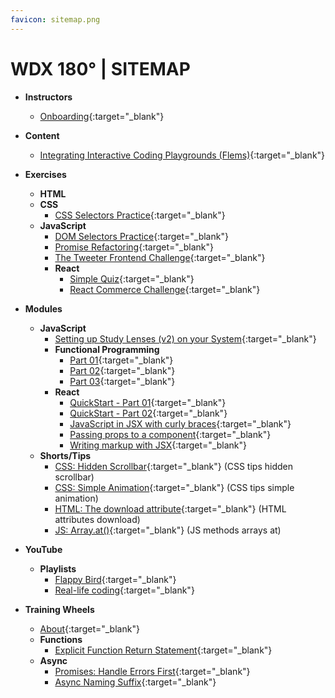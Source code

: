 ```yaml
---
favicon: sitemap.png
---
```


# WDX 180° | SITEMAP

  - **Instructors**
    - [Onboarding](https://in-tech-gration.github.io/WDX-180/staff/onboarding/instructors){:target="_blank"}

  - **Content**
    - [Integrating Interactive Coding Playgrounds (Flems)](https://in-tech-gration.github.io/WDX-180/curriculum/features/flems/){:target="_blank"}

  - **Exercises**
    - **HTML**
    - **CSS**
      - [CSS Selectors Practice](https://in-tech-gration.github.io/WDX-180/curriculum/modules/css/selectors/exercises/fix_the_summary/index.html){:target="_blank"}
    - **JavaScript**
      - [DOM Selectors Practice](https://in-tech-gration.github.io/WDX-180//curriculum/modules/javascript/web_apis/dom/exercises/dom-selectors/index.html){:target="_blank"}
      - [Promise Refactoring](https://in-tech-gration.github.io/WDX-180/curriculum/modules/javascript/async/async_await/exercises/promise_refactoring/){:target="_blank"}
      - [The Tweeter Frontend Challenge](https://in-tech-gration.github.io/WDX-180/curriculum/modules/javascript/misc/tweeter_practice/){:target="_blank"}
      - **React**
        - [Simple Quiz](https://in-tech-gration.github.io/WDX-180/curriculum/modules/javascript/frameworks/react/exercises/simple-quiz/){:target="_blank"}
        - [React Commerce Challenge](https://in-tech-gration.github.io/WDX-180/curriculum/modules/javascript/frameworks/react/exercises/react-commerce-challenge/){:target="_blank"}

  - **Modules**
    - **JavaScript**
      - [Setting up Study Lenses (v2) on your System](https://in-tech-gration.github.io/WDX-180/curriculum/modules/javascript/denepo/setting-up-study-lenses/){:target="_blank"}
      - **Functional Programming**
        - [Part 01](https://in-tech-gration.github.io/WDX-180/curriculum/modules/javascript/misc/functional_programming/part01/){:target="_blank"}
        - [Part 02](https://in-tech-gration.github.io/WDX-180/curriculum/modules/javascript/misc/functional_programming/part02/){:target="_blank"}
        - [Part 03](https://in-tech-gration.github.io/WDX-180/curriculum/modules/javascript/misc/functional_programming/part03/){:target="_blank"}
      - **React**
        - [QuickStart - Part 01](https://in-tech-gration.github.io/WDX-180/curriculum/modules/javascript/frameworks/react/quickstart/part-01.html){:target="_blank"}
        - [QuickStart - Part 02](https://in-tech-gration.github.io/WDX-180/curriculum/modules/javascript/frameworks/react/quickstart/part-02.html){:target="_blank"}
        - [JavaScript in JSX with curly braces](https://in-tech-gration.github.io/WDX-180/curriculum/modules/javascript/frameworks/react/javascript-in-jsx-with-curly-braces/){:target="_blank"}
        - [Passing props to a component](https://in-tech-gration.github.io/WDX-180/curriculum/modules/javascript/frameworks/react/passing-props-to-a-component/){:target="_blank"}
        - [Writing markup with JSX](https://in-tech-gration.github.io/WDX-180/curriculum/modules/javascript/frameworks/react/writing-markup-with-jsx/){:target="_blank"}
    - **Shorts/Tips**
      - [CSS: Hidden Scrollbar](https://in-tech-gration.github.io/WDX-180/curriculum/modules/css/tips/hidden_scrollbar/){:target="_blank"} (CSS tips hidden scrollbar)
      - [CSS: Simple Animation](https://in-tech-gration.github.io/WDX-180/curriculum/modules/css/tips/simple_animation/){:target="_blank"} (CSS tips simple animation)
      - [HTML: The download attribute](https://in-tech-gration.github.io/WDX-180/curriculum/modules/html/attributes/download_short/){:target="_blank"} (HTML attributes download)
      - [JS: Array.at()](https://in-tech-gration.github.io/WDX-180/curriculum/modules/javascript/core/arrays/methods_shorts/at/){:target="_blank"} (JS methods arrays at)

  - **YouTube**
    - **Playlists**
      - [Flappy Bird](https://www.youtube.com/playlist?list=PLdo7hJB0agEmTY9xT7EvzUkClAeAHJr9G){:target="_blank"}
      - [Real-life coding](https://www.youtube.com/playlist?list=PLdo7hJB0agElB29_USaEp_wtd2cPuD71C){:target="_blank"}
  
  - **Training Wheels**
    - [About](https://in-tech-gration.github.io/WDX-180/curriculum/modules/training-wheels/why-training-wheels){:target="_blank"}
    - **Functions**
      - [Explicit Function Return Statement](https://in-tech-gration.github.io/WDX-180/curriculum/modules/training-wheels/functions-always-return){:target="_blank"}
    - **Async**
      - [Promises: Handle Errors First](https://in-tech-gration.github.io/WDX-180/curriculum/modules/training-wheels/promises-handle-errors){:target="_blank"}
      - [Async Naming Suffix](https://in-tech-gration.github.io/WDX-180/curriculum/modules/training-wheels/promises-async-naming){:target="_blank"}